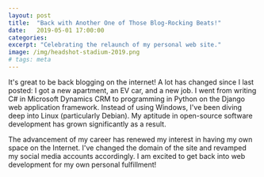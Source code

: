 ```yaml
---
layout: post
title:  "Back with Another One of Those Blog-Rocking Beats!"
date:   2019-05-01 17:00:00
categories:
excerpt: "Celebrating the relaunch of my personal web site."
image: /img/headshot-stadium-2019.png
# tags: meta
---
```

It's great to be back blogging on the internet! A lot has changed since I last posted: I got a new apartment, an EV car, and a new job. I went from writing C# in Microsoft Dynamics CRM to programming in Python on the Django web application framework. Instead of using Windows, I've been diving deep into Linux (particularly Debian). My aptitude in open-source software development has grown significantly as a result.

The advancement of my career has renewed my interest in having my own space on the Internet. I've changed the domain of the site and revamped my social media accounts accordingly. I am excited to get back into web development for my own personal fulfillment!
